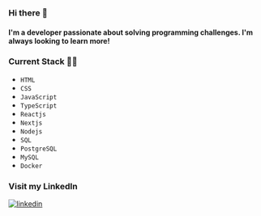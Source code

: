 ### Hi there 👋 
#### I'm a developer passionate about solving programming challenges. I'm always looking to learn more!

### Current Stack :technologist:
- `HTML`
- `CSS`
- `JavaScript`
- `TypeScript`
- `Reactjs`
- `Nextjs`
- `Nodejs`
- `SQL`
- `PostgreSQL`
- `MySQL`
- `Docker`

### Visit my LinkedIn
[![linkedin](https://img.shields.io/badge/linkedin-0A66C2?style=for-the-badge&logo=linkedin&logoColor=white)](https://www.linkedin.com/in/victor-barros-b71408229/)
